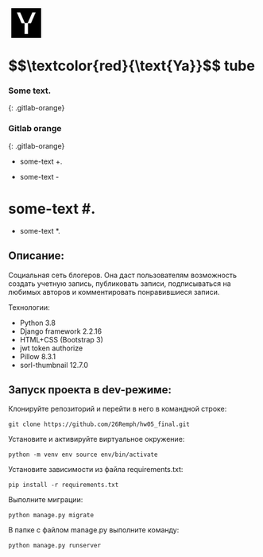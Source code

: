 <div>
    <img hspace="6px" align="center" src="./yatube/static/img/logo.png" width="60"/>
    <h1>
        <span>$$\textcolor{red}{\text{Ya}}$$</span>
        <span>tube</span>
    </h1>
</div>
  
### Some text.  
{: .gitlab-orange}

### Gitlab orange  
{: .gitlab-orange}

+ some-text +. 
- some-text -  
# some-text #. 
* some-text *. 

## Описание:
Социальная сеть блогеров. Она даст пользователям возможность создать учетную запись, публиковать записи, подписываться на любимых авторов и комментировать понравившиеся записи.

Технологии:
* Python 3.8
* Django framework 2.2.16
* HTML+CSS (Bootstrap 3)
* jwt token authorize
* Pillow 8.3.1
* sorl-thumbnail 12.7.0

## Запуск проекта в dev-режиме:

Клонируйте репозиторий и перейти в него в командной строке: 

    git clone https://github.com/26Remph/hw05_final.git

Установите и активируйте виртуальное окружение: 

    python -m venv env source env/bin/activate

Установите зависимости из файла requirements.txt:   
    
    pip install -r requirements.txt

Выполните миграции: 

    python manage.py migrate

В папке с файлом manage.py выполните команду:  

    python manage.py runserver
